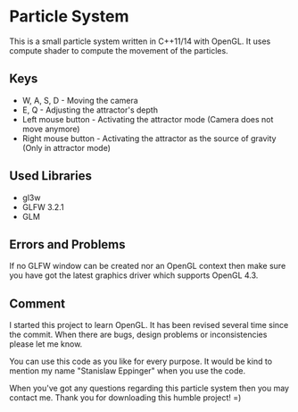 # Particle System
This is a small particle system written in C++11/14 with OpenGL. It uses compute shader to compute the movement of the particles. 
 
## Keys
- W, A, S, D - Moving the camera
- E, Q -  Adjusting the attractor's depth
- Left mouse button  - Activating the attractor mode (Camera does not move anymore)
- Right mouse button -  Activating the attractor as the source of gravity (Only in attractor mode)


## Used Libraries
- gl3w
- GLFW 3.2.1
- GLM

## Errors and Problems

If no GLFW window can be created nor an OpenGL context then make sure you have got the latest graphics driver which supports OpenGL 4.3.

## Comment

I started this project to learn OpenGL. It has been revised several time since the commit. When there are bugs, design problems or inconsistencies please let me know.

You can use this code as you like for every purpose. It would be kind to mention my name "Stanislaw Eppinger" when you use the code.

When you've got any questions regarding this particle system then you may contact me. Thank you for downloading this humble project! =)
